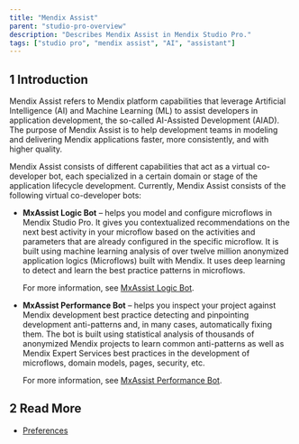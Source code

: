 ```yaml
---
title: "Mendix Assist"
parent: "studio-pro-overview"
description: "Describes Mendix Assist in Mendix Studio Pro."
tags: ["studio pro", "mendix assist", "AI", "assistant"]
---
```


## 1 Introduction 

Mendix Assist refers to Mendix platform capabilities that leverage Artificial Intelligence (AI) and Machine Learning (ML) to assist developers in application development, the so-called AI-Assisted Development (AIAD). The purpose of Mendix Assist is to help development teams in modeling and delivering Mendix applications faster, more consistently, and with higher quality. 

Mendix Assist consists of different capabilities that act as a virtual co-developer bot, each specialized in a certain domain or stage of the application lifecycle development. Currently, Mendix Assist consists of the following virtual co-developer bots: 

* **MxAssist Logic Bot** – helps     you model and configure microflows in Mendix Studio Pro.  It gives     you contextualized recommendations on the next best activity in your     microflow based on the activities and parameters that are already     configured in the specific microflow. It is built using machine learning     analysis of over twelve million anonymized application logics (Microflows)     built with Mendix. It uses deep learning to detect and learn the best     practice patterns in microflows.

    For more information, see [MxAssist Logic Bot](mx-assist-logic-bot).

* **MxAssist Performance Bot** – helps you inspect your project against Mendix     development best practice detecting and pinpointing development     anti-patterns and, in many cases, automatically fixing them. The bot is     built using statistical analysis of thousands of anonymized Mendix     projects to learn common anti-patterns as well as Mendix Expert Services     best practices in the development of microflows, domain models, pages,     security, etc. 

    For more information, see [MxAssist Performance Bot](mx-assist-performance-bot).

## 2 Read More

* [Preferences](preferences-dialog)
